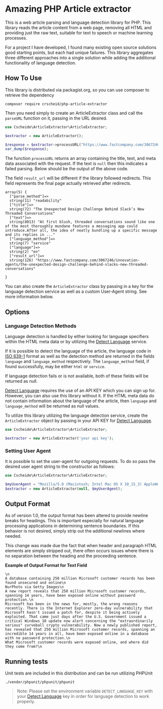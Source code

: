 # Amazing PHP Article extractor

This is a web article parsing and language detection library for PHP. This library reads the article content from a web page, removing all HTML and providing just the raw text, suitable for text to speech or machine learning processes.

For a project I have developed, I found many existing open source solutions good starting points, but each had unique failures. This library aggregates three different approaches into a single solution while adding the additional functionality of language detection.

## How To Use

This library is distributed via packagist.org, so you can use composer to retrieve the dependency

```
composer require crscheid/php-article-extractor
```

Then you need simply to create an ArticleExtractor class and call the `parseURL` function on it, passing in the URL desired.

```php
use Cscheide\ArticleExtractor\ArticleExtractor;

$extractor = new ArticleExtractor();

$response = $extractor->processURL("https://www.fastcompany.com/3067246/innovation-agents/the-unexpected-design-challenge-behind-slacks-new-threaded-conversations");
var_dump($response);
```

The function `processURL` returns an array containing the title, text, and meta data associated with the request. If the text is `null` then this indicates a failed parsing. Below should be the output of the above code.

The field `result_url` will be different if the library followed redirects. This field represents the final page actually retrieved after redirects.

```
array(5) {
  ["parse_method"]=>
  string(11) "readability"
  ["title"]=>
  string(72) "The Unexpected Design Challenge Behind Slack’s New Threaded Conversations"
  ["text"]=>
  string(8013) "At first blush, threaded conversations sound like one of the most thoroughly mundane features a messaging app could introduce.After all, the idea of neatly bundling up a specific message and its replies in ..."
  ["language_method"]=>
  string(7) "service"
  ["language"]=>
  string(2) "en"
  ["result_url"]=>
  string(126) "https://www.fastcompany.com/3067246/innovation-agents/the-unexpected-design-challenge-behind-slacks-new-threaded-conversations"

}
```

You can also create the `ArticleExtractor` class by passing in a key for the language detection service as well as a custom User-Agent string. See more information below.


## Options

### Language Detection Methods

Language detection is handled by either looking for language specifiers within the HTML meta data or by utilizing the [Detect Language](http://detectlanguage.com/) service.

If it is possible to detect the language of the article, the language code in [ISO 639-1](http://www.loc.gov/standards/iso639-2/php/code_list.php) format as well as the detection method are returned in the fields `language` and `language_method` respectively. The `language_method` field, if found successfully, may be either `html` or `service`.

If language detection fails or is not available, both of these fields will be returned as null.

[Detect Language](http://detectlanguage.com/) requires the use of an API KEY which you can sign up for. However, you can also use this library without it. If the HTML meta data do not contain information about the language of the article, then `language` and `language_method` will be returned as null values.

To utilize this library utilizing the language detection service, create the `ArticleExtractor` object by passing in your API KEY for [Detect Language](http://detectlanguage.com/).

```php
use Cscheide\ArticleExtractor\ArticleExtractor;

$extractor = new ArticleExtractor('your api key');
```

### Setting User Agent

It is possible to set the user-agent for outgoing requests. To do so pass the desired user agent string to the constructor as follows:

```php
use Cscheide\ArticleExtractor\ArticleExtractor;

$myUserAgent = "Mozilla/5.0 (Macintosh; Intel Mac OS X 10_15_3) AppleWebKit/537.36 (KHTML, like Gecko) Chrome/80.0.3987.116 Safari/537.36";
$extractor = new ArticleExtractor(null, $myUserAgent);
```


## Output Format

As of version 1.0, the output format has been altered to provide newline breaks for headings. This is important especially for natural language processing applications in determining sentence boundaries. If this behavior is not desired, simply strip out the additional newlines where needed.

This change was made due the fact that when header and paragraph HTML elements are simply stripped out, there often occurs issues where there is no separation between the heading and the proceeding sentence.

**Example of Output Format for Text Field**

```
\n
A database containing 250 million Microsoft customer records has been found unsecured and online\n
NurPhoto via Getty Images\n
A new report reveals that 250 million Microsoft customer records, spanning 14 years, have been exposed online without password protection.\n
Microsoft has been in the news for, mostly, the wrong reasons recently. There is the Internet Explorer zero-day vulnerability that Microsoft hasn't issued a patch for, despite it being actively exploited. That came just days after the U.S. Government issued a critical Windows 10 update now alert concerning the "extraordinarily serious" curveball crypto vulnerability. Now a newly published report, has revealed that 250 million Microsoft customer records, spanning an incredible 14 years in all, have been exposed online in a database with no password protection.\n
What Microsoft customer records were exposed online, and where did they come from?\n
```


## Running tests

Unit tests are included in this distribution and can be run utilizing PHPUnit

```
./vendor/phpunit/phpunit/phpunit
```

> Note: Please set the environment variable `DETECT_LANGUAGE_KEY` with your [Detect Language](http://detectlanguage.com/) key in order for language detection to work properly.

